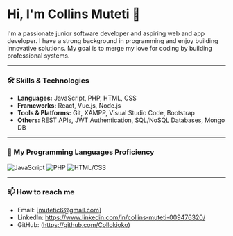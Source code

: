 # Hi, I'm Collins Muteti 👋

I'm a passionate junior software developer and aspiring web and app developer. I have a strong background in programming and enjoy building innovative solutions. My goal is to merge my love for coding by building professional systems.

---

### 🛠 Skills & Technologies
- **Languages:** JavaScript, PHP, HTML, CSS
- **Frameworks:** React, Vue.js, Node.js
- **Tools & Platforms:** Git, XAMPP, Visual Studio Code, Bootstrap
- **Others:** REST APIs, JWT Authentication, SQL/NoSQL Databases, Mongo DB

---

### 🚀 My Programming Languages Proficiency

![JavaScript](https://img.shields.io/badge/JavaScript-80%25-yellow)
![PHP](https://img.shields.io/badge/PHP-50%25-purple)
![HTML/CSS](https://img.shields.io/badge/HTML%2FCSS-90%25-red)

---

### 📫 How to reach me
- Email: [mutetic6@gmail.com]
- LinkedIn: https://www.linkedin.com/in/collins-muteti-009476320/
- GitHub: (https://github.com/Collokioko)
